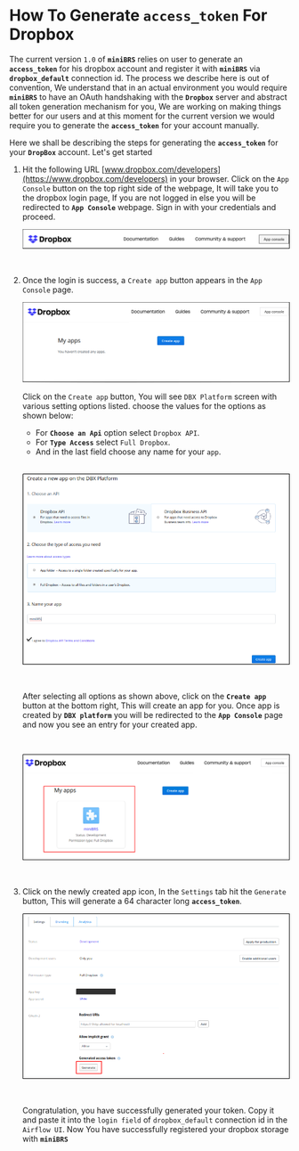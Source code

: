 # How To Generate `access_token` For Dropbox

The current version `1.0` of **`miniBRS`** relies on user to generate an **`access_token`** for his dropbox account and register it with **`miniBRS`** via **`dropbox_default`** connection id. The process we describe here is out of convention, We understand that in an actual environment you would require **`miniBRS`** to have an OAuth handshaking with the **`Dropbox`** server and abstract all token generation mechanism for you, We are working on making things better for our users and at this moment for the current version we would require you to generate the **`access_token`** for your account manually. 

Here we shall be describing the steps for generating the **`access_token`** for your **`DropBox`** account. Let's get started

1. Hit the following URL  [www.dropbox.com/developers](https://www.dropbox.com/developers) in your browser.  Click on the `App Console` button on the top right side of the webpage, It will take you to the dropbox login page, If you are not logged in else you will be redirected to **`App Console`** webpage. Sign in with your credentials and proceed.
 
    ![](img/dropbox/Dropbox1.png)
    
    <br/>
    
2. Once the login is success, a `Create app` button appears in the `App Console` page. 

    ![](img/dropbox/Dropbox2.png) 
    
    Click on the `Create app` button, You will see `DBX Platform` screen with various setting options listed. choose the values for the options as shown below: 
    
    * For **`Choose an Api`** option select `Dropbox API`. 
    * For **`Type Access`** select `Full Dropbox`. 
    * And in the last field choose any name for your `app`. 
    
    <br/>
    
    ![](img/dropbox/Dropbox3.png) 
    
    <br/>
    
    After selecting all options as shown above, click on the **`Create app`** button at the bottom right, This will create an  app for you. Once app is created by **`DBX platform`** you will be redirected to the **`App Console`** page and now you see  an entry for your created app. 
    
    <br/>
    
    ![](img/dropbox/Dropbox5.png)
 
    <br/>
    
3. Click on the newly created app icon, In the `Settings` tab  hit the `Generate` button, This will generate a 64 character long **`access_token`**.
 
    ![](img/dropbox/Dropbox4.png)
    
    <br/>
    
     Congratulation, you have successfully generated your token. Copy it and paste it into the `login field` of `dropbox_default` connection id in the `Airflow UI`. Now You have successfully registered your dropbox storage with **`miniBRS`**

